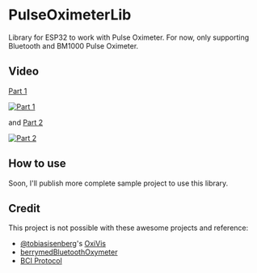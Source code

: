 # PulseOximeterLib
 Library for ESP32 to work with Pulse Oximeter. For now, only supporting Bluetooth and BM1000 Pulse Oximeter.
 
## Video
[Part 1](https://www.youtube.com/watch?v=TFKTqfapAPs)

[![Part 1](http://i3.ytimg.com/vi/TFKTqfapAPs/maxresdefault.jpg)](https://www.youtube.com/watch?v=TFKTqfapAPs)

and [Part 2](https://www.youtube.com/watch?v=nVOnsb0WBkc)

[![Part 2](http://i3.ytimg.com/vi/nVOnsb0WBkc/maxresdefault.jpg)](https://www.youtube.com/watch?v=nVOnsb0WBkc)

## How to use
Soon, I'll publish more complete sample project to use this library.

## Credit
This project is not possible with these awesome projects and reference:
* [@tobiasisenberg](https://github.com/tobiasisenberg)'s [OxiVis](https://github.com/tobiasisenberg/OxiVis)
* [berrymedBluetoothOxymeter](https://github.com/ScheindorfHyenetics/berrymedBluetoothOxymeter)
* [BCI Protocol](https://github.com/zh2x/BCI_Protocol/blob/master/BCI%20Protocol%20V1.2.pdf)

